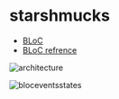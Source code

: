 # starshmucks

- [BLoC]([https://bloclibrary.dev/#/architecture](https://pub.dev/packages/flutter_bloc))
- [BLoC refrence](https://bloclibrary.dev/#/architecture)

![architecture](https://user-images.githubusercontent.com/113116169/209114829-48602721-f9bc-4a9b-acb3-ef4579811d2d.png)

![bloceventsstates](https://user-images.githubusercontent.com/113116169/209115335-af1e06ec-cc07-420e-88fe-f6bcb921b66c.png)


